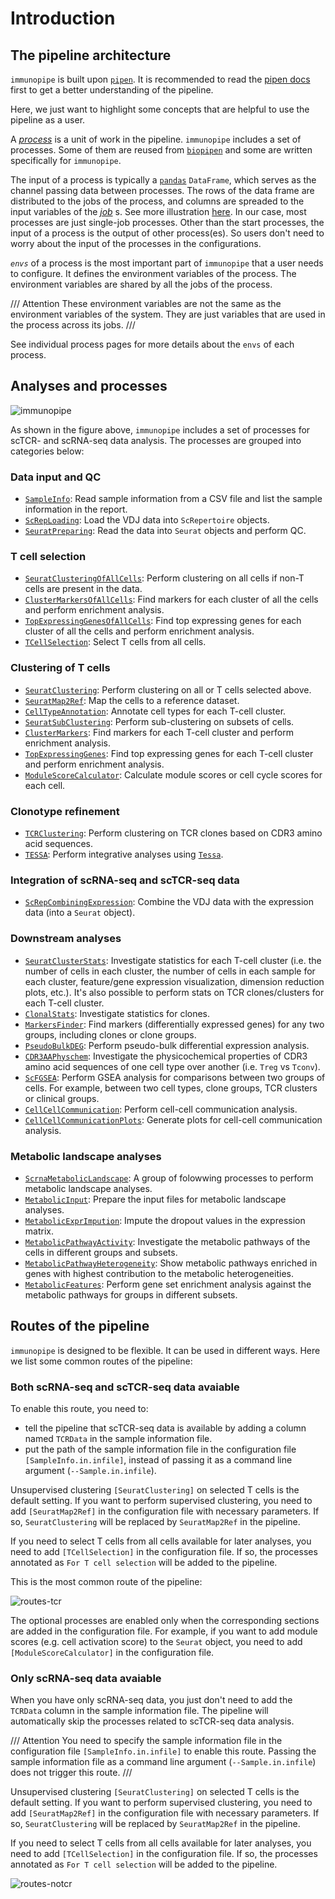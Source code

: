 # Introduction

## The pipeline architecture

`immunopipe` is built upon [`pipen`](https://github.com/pwwang/pipen). It is recommended to read the [pipen docs](https://pwwang.github.io/pipen) first to get a better understanding of the pipeline.

Here, we just want to highlight some concepts that are helpful to use the pipeline as a user.

A _[process](https://pwwang.github.io/pipen/defining-proc/)_ is a unit of work in the pipeline. `immunopipe` includes a set of processes. Some of them are reused from [`biopipen`](https://github.com/pwwang/biopipen) and some are written specifically for `immunopipe`.

The input of a process is typically a [`pandas`](https://pandas.pydata.org/) `DataFrame`, which serves as the channel passing data between processes. The rows of the data frame are distributed to the jobs of the process, and columns are spreaded to the input variables of the _[job](https://pwwang.github.io/pipen/api/pipen.job/#pipenjobjob)_ s. See more illustration [here](https://pwwang.github.io/pipen/channels/). In our case, most processes are just single-job processes. Other than the start processes, the input of a process is the output of other process(es). So users don't need to worry about the input of the processes in the configurations.

_`envs`_ of a process is the most important part of `immunopipe` that a user needs to configure. It defines the environment variables of the process. The environment variables are shared by all the jobs of the process.

/// Attention
These environment variables are not the same as the environment variables of the system. They are just variables that are used in the process across its jobs.
///

See individual process pages for more details about the `envs` of each process.

## Analyses and processes

![immunopipe](immunopipe.flowchart.png)

As shown in the figure above, `immunopipe` includes a set of processes for scTCR- and scRNA-seq data analysis. The processes are grouped into categories below:

### Data input and QC

- [`SampleInfo`](processes/SampleInfo.md): Read sample information from a CSV file and list the sample information in the report.
- [`ScRepLoading`](processes/ScRepLoading.md): Load the VDJ data into `ScRepertoire` objects.
- [`SeuratPreparing`](processes/SeuratPreparing.md): Read the data into `Seurat` objects and perform QC.

### T cell selection

- [`SeuratClusteringOfAllCells`](processes/SeuratClusteringOfAllCells.md): Perform clustering on all cells if non-T cells are present in the data.
- [`ClusterMarkersOfAllCells`](processes/ClusterMarkersOfAllCells.md): Find markers for each cluster of all the cells and perform enrichment analysis.
- [`TopExpressingGenesOfAllCells`](processes/TopExpressingGenesOfAllCells.md): Find top expressing genes for each cluster of all the cells and perform enrichment analysis.
- [`TCellSelection`](processes/TCellSelection.md): Select T cells from all cells.

### Clustering of T cells

- [`SeuratClustering`](processes/SeuratClustering.md): Perform clustering on all or T cells selected above.
- [`SeuratMap2Ref`](processes/SeuratMap2Ref.md): Map the cells to a reference dataset.
- [`CellTypeAnnotation`](processes/CellTypeAnnotation.md): Annotate cell types for each T-cell cluster.
- [`SeuratSubClustering`](processes/SeuratSubClustering.md): Perform sub-clustering on subsets of cells.
- [`ClusterMarkers`](processes/ClusterMarkers.md): Find markers for each T-cell cluster and perform enrichment analysis.
- [`TopExpressingGenes`](processes/TopExpressingGenes.md): Find top expressing genes for each T-cell cluster and perform enrichment analysis.
- [`ModuleScoreCalculator`](processes/ModuleScoreCalculator.md): Calculate module scores or cell cycle scores for each cell.

### Clonotype refinement

- [`TCRClustering`](processes/TCRClustering.md): Perform clustering on TCR clones based on CDR3 amino acid sequences.
- [`TESSA`](processes/TESSA.md): Perform integrative analyses using [`Tessa`](https://github.com/jcao89757/TESSA).

### Integration of scRNA-seq and scTCR-seq data

- [`ScRepCombiningExpression`](processes/ScRepCombiningExpression.md): Combine the VDJ data with the expression data (into a `Seurat` object).

### Downstream analyses

- [`SeuratClusterStats`](processes/SeuratClusterStats.md): Investigate statistics for each T-cell cluster (i.e. the number of cells in each cluster, the number of cells in each sample for each cluster, feature/gene expression visualization, dimension reduction plots, etc.). It's also possible to perform stats on TCR clones/clusters for each T-cell cluster.
- [`ClonalStats`](processes/ClonalStats.md): Investigate statistics for clones.
- [`MarkersFinder`](processes/MarkersFinder.md): Find markers (differentially expressed genes) for any two groups, including clones or clone groups.
- [`PseudoBulkDEG`](processes/PseudoBulkDEG.md): Perform pseudo-bulk differential expression analysis.
- [`CDR3AAPhyschem`](processes/CDR3AAPhyschem.md): Investigate the physicochemical properties of CDR3 amino acid sequences of one cell type over another (i.e. `Treg` vs `Tconv`).
- [`ScFGSEA`](processes/ScFGSEA.md): Perform GSEA analysis for comparisons between two groups of cells. For example, between two cell types, clone groups, TCR clusters or clinical groups.
- [`CellCellCommunication`](processes/CellCellCommunication.md): Perform cell-cell communication analysis.
- [`CellCellCommunicationPlots`](processes/CellCellCommunicationPlots.md): Generate plots for cell-cell communication analysis.

### Metabolic landscape analyses

- [`ScrnaMetabolicLandscape`](processes/ScrnaMetabolicLandscape.md): A group of folowwing processes to perform metabolic landscape analyses.
- [`MetabolicInput`](processes/MetabolicInput.md): Prepare the input files for metabolic landscape analyses.
- [`MetabolicExprImpution`](processes/MetabolicExprImpution.md): Impute the dropout values in the expression matrix.
- [`MetabolicPathwayActivity`](processes/MetabolicPathwayActivity.md): Investigate the metabolic pathways of the cells in different groups and subsets.
- [`MetabolicPathwayHeterogeneity`](processes/MetabolicPathwayHeterogeneity.md): Show metabolic pathways enriched in genes with highest contribution to the metabolic heterogeneities.
- [`MetabolicFeatures`](processes/MetabolicFeatures.md): Perform gene set enrichment analysis against the metabolic pathways for groups in different subsets.

## Routes of the pipeline

`immunopipe` is designed to be flexible. It can be used in different ways. Here we list some common routes of the pipeline:

### Both scRNA-seq and scTCR-seq data avaiable

To enable this route, you need to:

- tell the pipeline that scTCR-seq data is available by adding a column named `TCRData` in the sample information file.
- put the path of the sample information file in the configuration file `[SampleInfo.in.infile]`, instead of passing it as a command line argument (`--Sample.in.infile`).

Unsupervised clustering `[SeuratClustering]` on selected T cells is the default setting. If you want to perform supervised clustering, you need to add `[SeuratMap2Ref]` in the configuration file with necessary parameters. If so, `SeuratClustering` will be replaced by `SeuratMap2Ref` in the pipeline.

If you need to select T cells from all cells available for later analyses, you need to add `[TCellSelection]` in the configuration file. If so, the processes annotated as `For T cell selection` will be added to the pipeline.

This is the most common route of the pipeline:

![routes-tcr](routes-tcr.png)

The optional processes are enabled only when the corresponding sections are added in the configuration file. For example, if you want to add module scores (e.g. cell activation score) to the `Seurat` object, you need to add `[ModuleScoreCalculator]` in the configuration file.

### Only scRNA-seq data avaiable

When you have only scRNA-seq data, you just don't need to add the `TCRData` column in the sample information file. The pipeline will automatically skip the processes related to scTCR-seq data analysis.

/// Attention
You need to specify the sample information file in the configuration file `[SampleInfo.in.infile]` to enable this route. Passing the sample information file as a command line argument (`--Sample.in.infile`) does not trigger this route.
///

Unsupervised clustering `[SeuratClustering]` on selected T cells is the default setting. If you want to perform supervised clustering, you need to add `[SeuratMap2Ref]` in the configuration file with necessary parameters. If so, `SeuratClustering` will be replaced by `SeuratMap2Ref` in the pipeline.

If you need to select T cells from all cells available for later analyses, you need to add `[TCellSelection]` in the configuration file. If so, the processes annotated as `For T cell selection` will be added to the pipeline.

![routes-notcr](routes-notcr.png)

